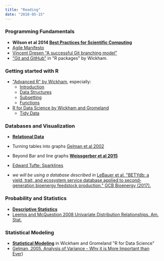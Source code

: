 ```yaml
---
title: "Reading"
date: "2018-05-15"
---
```


### Programming Fundamentals  

* **Wilson et al 2014 [Best Practices for Scientific Computing](http://journals.plos.org/plosbiology/article?id=10.1371/journal.pbio.1001745)**
* [Agile Manifesto](http://agilemanifesto.org/principles.html)
* [Vincent Dresen "A successful Git branching model"](http://nvie.com/posts/a-successful-git-branching-model/)
* ["Git and GitHub"](http://r-pkgs.had.co.nz/git.html) in "R packages" by Wickham. 

### Getting started with R

* ["Advanced R" by Wickham](http://adv-r.had.co.nz/), especially:
  * [Introduction](http://adv-r.had.co.nz/Introduction.html)
  * [Data Structures](http://adv-r.had.co.nz/Data-structures.html)
  * [Subsetting](http://adv-r.had.co.nz/Subsetting.html)
  * [Functions](http://adv-r.had.co.nz/Functions.html)
* [R for Data Science by Wickham and Gromeland](http://r4ds.had.co.nz)  
  * [Tidy Data](http://r4ds.had.co.nz/tidy-data.html)

### Databases and Visualization

* [**Relational Data**](http://r4ds.had.co.nz/relational-data.html)
* Turning tables into graphs [Gelman et al 2002](http://www.tandfonline.com/doi/abs/10.1198/000313002317572790)
* Beyond Bar and line graphs [**Weissgerber et al 2015**](http://journals.plos.org/plosbiology/article?id=10.1371/journal.pbio.1002128)
* [Edward Tufte: Sparklines](https://www.edwardtufte.com/bboard/q-and-a-fetch-msg?msg_id=0001OR) 

* _we will be using a database described in_ [LeBauer et al. "BETYdb: a yield, trait, and ecosystem service database applied to second‐generation bioenergy feedstock production." GCB Bioenergy (2017).](http://onlinelibrary.wiley.com/doi/10.1111/gcbb.12420/full)

### Probability and Statistics

* [**Descriptive Statistics**](https://sadanand-singh.github.io/posts/descriptivestats/)
* [Leemis and McQuestion 2008 Univariate Distribution Relationships. Am. Stat.](http://www.math.wm.edu/~leemis/2008amstat.pdf)  

### Statistical Modeling

* [**Statistical Modeling**](http://r4ds.had.co.nz/model-intro.html) in Wickham and Gromeland "R for Data Science"
* [Gelman, 2005. Analysis of Variance - Why it is More Important than Ever](https://projecteuclid.org/download/pdfview_1/euclid.aos/1112967698))